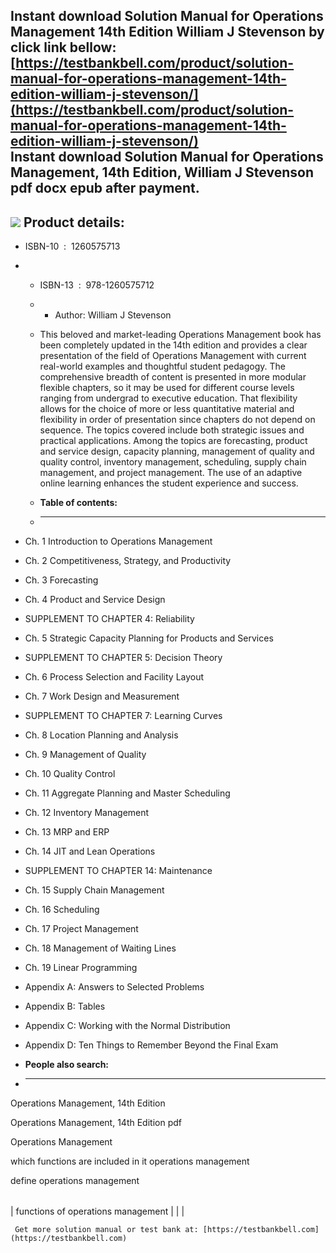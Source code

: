 Instant download **Solution Manual for Operations Management 14th Edition William J Stevenson** by click link bellow:  
[https://testbankbell.com/product/solution-manual-for-operations-management-14th-edition-william-j-stevenson/](https://testbankbell.com/product/solution-manual-for-operations-management-14th-edition-william-j-stevenson/)  
**Instant download Solution Manual for Operations Management, 14th Edition, William J Stevenson pdf docx epub after payment.**
------------------------------------------------------------------------------------------------------------------------------


![](https://testbankbell.com/wp-content/uploads/2023/05/9781260238891_SolutionManual-1.jpeg)
**Product details:**
--------------------


* ISBN-10 ‏ : ‎ 1260575713
* * ISBN-13 ‏ : ‎ 978-1260575712
  * * Author: William J Stevenson
   
  * This beloved and market-leading Operations Management book has been completely updated in the 14th edition and provides a clear presentation of the field of Operations Management with current real-world examples and thoughtful student pedagogy. The comprehensive breadth of content is presented in more modular flexible chapters, so it may be used for different course levels ranging from undergrad to executive education. That flexibility allows for the choice of more or less quantitative material and flexibility in order of presentation since chapters do not depend on sequence. The topics covered include both strategic issues and practical applications. Among the topics are forecasting, product and service design, capacity planning, management of quality and quality control, inventory management, scheduling, supply chain management, and project management. The use of an adaptive online learning enhances the student experience and success.
  * **Table of contents:**
  * ----------------------
 
* Ch. 1 Introduction to Operations Management
* Ch. 2 Competitiveness, Strategy, and Productivity
* Ch. 3 Forecasting
* Ch. 4 Product and Service Design
* SUPPLEMENT TO CHAPTER 4: Reliability
* Ch. 5 Strategic Capacity Planning for Products and Services
* SUPPLEMENT TO CHAPTER 5: Decision Theory
* Ch. 6 Process Selection and Facility Layout
* Ch. 7 Work Design and Measurement
* SUPPLEMENT TO CHAPTER 7: Learning Curves
* Ch. 8 Location Planning and Analysis
* Ch. 9 Management of Quality
* Ch. 10 Quality Control
* Ch. 11 Aggregate Planning and Master Scheduling
* Ch. 12 Inventory Management
* Ch. 13 MRP and ERP
* Ch. 14 JIT and Lean Operations
* SUPPLEMENT TO CHAPTER 14: Maintenance
* Ch. 15 Supply Chain Management
* Ch. 16 Scheduling
* Ch. 17 Project Management
* Ch. 18 Management of Waiting Lines
* Ch. 19 Linear Programming
* Appendix A: Answers to Selected Problems
* Appendix B: Tables
* Appendix C: Working with the Normal Distribution
* Appendix D: Ten Things to Remember Beyond the Final Exam
* **People also search:**
* -----------------------

Operations Management, 14th Edition

Operations Management, 14th Edition pdf

Operations Management

which functions are included in it operations management

define operations management


|  |  |  |
| --- | --- | --- |
| 
functions of operations management
 |  |  |



     Get more solution manual or test bank at: [https://testbankbell.com](https://testbankbell.com)
